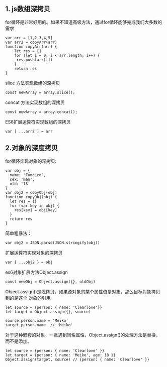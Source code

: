 ## 1. js数组深拷贝
for循环是非常好用的。如果不知道高级方法，通过for循环能够完成我们大多数的需求

```
var arr = [1,2,3,4,5]
var arr2 = copyArr(arr)
function copyArr(arr) {
    let res = []
    for (let i = 0; i < arr.length; i++) {
     res.push(arr[i])
    }
    return res
}
```
slice 方法实现数组的深拷贝
```
const newArray = array.slice();
```
concat 方法实现数组的深拷贝
```
const newArray = array.concat();
```
ES6扩展运算符实现数组的深拷贝




```
var [ ...arr2 ] = arr
```

## 2.对象的深度拷贝
for循环实现对象的深拷贝:

```
var obj = {
  name: 'FungLeo',
  sex: 'man',
  old: '18'
}
var obj2 = copyObj(obj)
function copyObj(obj) {
  let res = {}
  for (var key in obj) {
    res[key] = obj[key]
  }
  return res
}
```

简单粗暴法：
```
var obj2 = JSON.parse(JSON.stringify(obj))
```
 扩展运算符实现对象的深拷贝
```
var { ...obj2 } = obj
```
es6对象扩展方法Object.assign

```
const newObj = Object.assign({}, oldObj)
```
Object.assign()是浅拷贝，如果源对象的某个属性值是对象，那么目标对象拷贝到的是这个 对象的引用。

```
let source = {person: { name: 'Clearlove'}}
let target = Object.assign({}, source)

source.person.name = 'Meiko'
target.person.name  // 'Meiko'
```
对于这种嵌套的对象，一旦遇到同名属性，Object.assign()的处理方法是替换，而不是添加。

```
let source = {person: { name: 'Clearlove' }}
let target = {person: { name: 'Meiko', age: 18 }}
Object.assign(target, source) // {person: { name: 'Clearlove' }}
```
